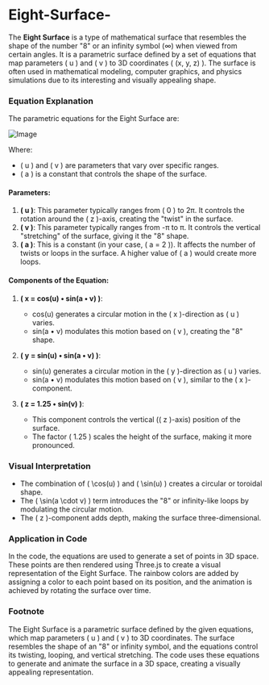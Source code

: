 # Eight-Surface-

The **Eight Surface** is a type of mathematical surface that resembles the shape of the number "8" or an infinity symbol (∞) when viewed from certain angles. It is a parametric surface defined by a set of equations that map parameters \( u \) and \( v \) to 3D coordinates \( (x, y, z) \). The surface is often used in mathematical modeling, computer graphics, and physics simulations due to its interesting and visually appealing shape.

### Equation Explanation
The parametric equations for the Eight Surface are:

![Image](https://github.com/user-attachments/assets/e279c5aa-5e03-43e3-8924-97f4643a152b)

Where:
- \( u \) and \( v \) are parameters that vary over specific ranges.
- \( a \) is a constant that controls the shape of the surface.

#### Parameters:
1. **\( u \)**: This parameter typically ranges from \( 0 \) to 2π. It controls the rotation around the \( z \)-axis, creating the "twist" in the surface.
2. **\( v \)**: This parameter typically ranges from -π to π. It controls the vertical "stretching" of the surface, giving it the "8" shape.
3. **\( a \)**: This is a constant (in your case, \( a = 2 \)). It affects the number of twists or loops in the surface. A higher value of \( a \) would create more loops.

#### Components of the Equation:
1. **( x = cos(u) • sin(a • v) )**:
   - cos(u) generates a circular motion in the \( x \)-direction as \( u \) varies.
   - sin(a • v) modulates this motion based on \( v \), creating the "8" shape.

2. **( y = sin(u) • sin(a • v) )**:
   - sin(u) generates a circular motion in the \( y \)-direction as \( u \) varies.
   - sin(a • v) modulates this motion based on \( v \), similar to the \( x \)-component.

3. **( z = 1.25 • sin(v) )**:
   - This component controls the vertical (\( z \)-axis) position of the surface.
   - The factor \( 1.25 \) scales the height of the surface, making it more pronounced.

### Visual Interpretation
- The combination of \( \cos(u) \) and \( \sin(u) \) creates a circular or toroidal shape.
- The \( \sin(a \cdot v) \) term introduces the "8" or infinity-like loops by modulating the circular motion.
- The \( z \)-component adds depth, making the surface three-dimensional.

### Application in Code
In the code, the equations are used to generate a set of points in 3D space. These points are then rendered using Three.js to create a visual representation of the Eight Surface. The rainbow colors are added by assigning a color to each point based on its position, and the animation is achieved by rotating the surface over time.

### Footnote 
The Eight Surface is a parametric surface defined by the given equations, which map parameters \( u \) and \( v \) to 3D coordinates. The surface resembles the shape of an "8" or infinity symbol, and the equations control its twisting, looping, and vertical stretching. The code uses these equations to generate and animate the surface in a 3D space, creating a visually appealing representation.
